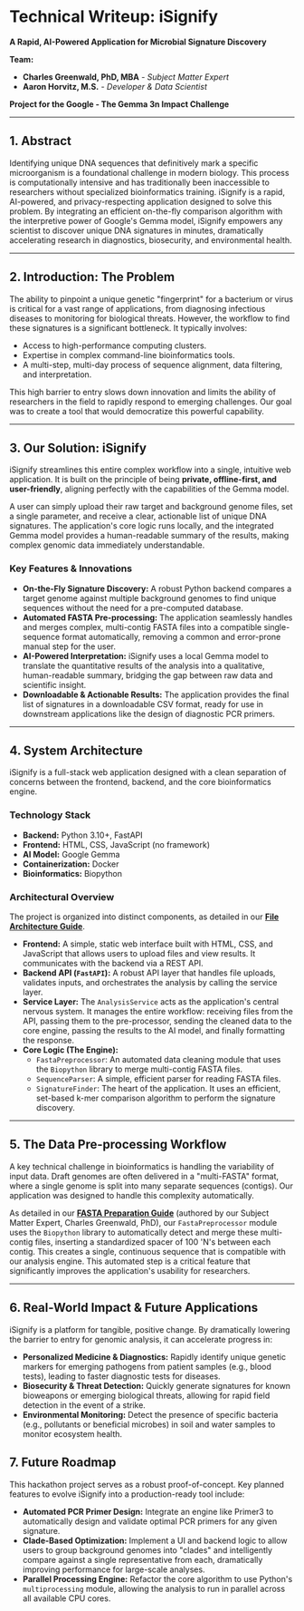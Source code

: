 # Technical Writeup: iSignify

**A Rapid, AI-Powered Application for Microbial Signature Discovery**

**Team:**
* **Charles Greenwald, PhD, MBA** - *Subject Matter Expert*
* **Aaron Horvitz, M.S.** - *Developer & Data Scientist*

**Project for the Google - The Gemma 3n Impact Challenge**

---

## 1. Abstract

Identifying unique DNA sequences that definitively mark a specific microorganism is a foundational challenge in modern biology. This process is computationally intensive and has traditionally been inaccessible to researchers without specialized bioinformatics training. iSignify is a rapid, AI-powered, and privacy-respecting application designed to solve this problem. By integrating an efficient on-the-fly comparison algorithm with the interpretive power of Google's Gemma model, iSignify empowers any scientist to discover unique DNA signatures in minutes, dramatically accelerating research in diagnostics, biosecurity, and environmental health.

---

## 2. Introduction: The Problem

The ability to pinpoint a unique genetic "fingerprint" for a bacterium or virus is critical for a vast range of applications, from diagnosing infectious diseases to monitoring for biological threats. However, the workflow to find these signatures is a significant bottleneck. It typically involves:
* Access to high-performance computing clusters.
* Expertise in complex command-line bioinformatics tools.
* A multi-step, multi-day process of sequence alignment, data filtering, and interpretation.

This high barrier to entry slows down innovation and limits the ability of researchers in the field to rapidly respond to emerging challenges. Our goal was to create a tool that would democratize this powerful capability.

---

## 3. Our Solution: iSignify

iSignify streamlines this entire complex workflow into a single, intuitive web application. It is built on the principle of being **private, offline-first, and user-friendly**, aligning perfectly with the capabilities of the Gemma model.

A user can simply upload their raw target and background genome files, set a single parameter, and receive a clear, actionable list of unique DNA signatures. The application's core logic runs locally, and the integrated Gemma model provides a human-readable summary of the results, making complex genomic data immediately understandable.

### Key Features & Innovations

* **On-the-Fly Signature Discovery:** A robust Python backend compares a target genome against multiple background genomes to find unique sequences without the need for a pre-computed database.
* **Automated FASTA Pre-processing:** The application seamlessly handles and merges complex, multi-contig FASTA files into a compatible single-sequence format automatically, removing a common and error-prone manual step for the user.
* **AI-Powered Interpretation:** iSignify uses a local Gemma model to translate the quantitative results of the analysis into a qualitative, human-readable summary, bridging the gap between raw data and scientific insight.
* **Downloadable & Actionable Results:** The application provides the final list of signatures in a downloadable CSV format, ready for use in downstream applications like the design of diagnostic PCR primers.

---

## 4. System Architecture

iSignify is a full-stack web application designed with a clean separation of concerns between the frontend, backend, and the core bioinformatics engine.

### Technology Stack
* **Backend:** Python 3.10+, FastAPI
* **Frontend:** HTML, CSS, JavaScript (no framework)
* **AI Model:** Google Gemma
* **Containerization:** Docker
* **Bioinformatics:** Biopython

### Architectural Overview

The project is organized into distinct components, as detailed in our [**File Architecture Guide**](docs/FILE_ARCHITECTURE.md).

* **Frontend:** A simple, static web interface built with HTML, CSS, and JavaScript that allows users to upload files and view results. It communicates with the backend via a REST API.
* **Backend API (`FastAPI`):** A robust API layer that handles file uploads, validates inputs, and orchestrates the analysis by calling the service layer.
* **Service Layer:** The `AnalysisService` acts as the application's central nervous system. It manages the entire workflow: receiving files from the API, passing them to the pre-processor, sending the cleaned data to the core engine, passing the results to the AI model, and finally formatting the response.
* **Core Logic (The Engine):**
    * `FastaPreprocessor`: An automated data cleaning module that uses the `Biopython` library to merge multi-contig FASTA files.
    * `SequenceParser`: A simple, efficient parser for reading FASTA files.
    * `SignatureFinder`: The heart of the application. It uses an efficient, set-based k-mer comparison algorithm to perform the signature discovery.

---

## 5. The Data Pre-processing Workflow

A key technical challenge in bioinformatics is handling the variability of input data. Draft genomes are often delivered in a "multi-FASTA" format, where a single genome is split into many separate sequences (contigs). Our application was designed to handle this complexity automatically.

As detailed in our [**FASTA Preparation Guide**](docs/FASTA_PROCESSING_INSTRUCTIONS.md) (authored by our Subject Matter Expert, Charles Greenwald, PhD), our `FastaPreprocessor` module uses the `Biopython` library to automatically detect and merge these multi-contig files, inserting a standardized spacer of 100 'N's between each contig. This creates a single, continuous sequence that is compatible with our analysis engine. This automated step is a critical feature that significantly improves the application's usability for researchers.

---

## 6. Real-World Impact & Future Applications

iSignify is a platform for tangible, positive change. By dramatically lowering the barrier to entry for genomic analysis, it can accelerate progress in:

* **Personalized Medicine & Diagnostics:** Rapidly identify unique genetic markers for emerging pathogens from patient samples (e.g., blood tests), leading to faster diagnostic tests for diseases.
* **Biosecurity & Threat Detection:** Quickly generate signatures for known bioweapons or emerging biological threats, allowing for rapid field detection in the event of a strike.
* **Environmental Monitoring:** Detect the presence of specific bacteria (e.g., pollutants or beneficial microbes) in soil and water samples to monitor ecosystem health.

## 7. Future Roadmap

This hackathon project serves as a robust proof-of-concept. Key planned features to evolve iSignify into a production-ready tool include:

* **Automated PCR Primer Design:** Integrate an engine like Primer3 to automatically design and validate optimal PCR primers for any given signature.
* **Clade-Based Optimization:** Implement a UI and backend logic to allow users to group background genomes into "clades" and intelligently compare against a single representative from each, dramatically improving performance for large-scale analyses.
* **Parallel Processing Engine:** Refactor the core algorithm to use Python's `multiprocessing` module, allowing the analysis to run in parallel across all available CPU cores.